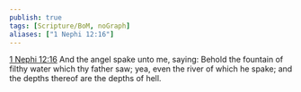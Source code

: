 ```yaml
---
publish: true
tags: [Scripture/BoM, noGraph]
aliases: ["1 Nephi 12:16"]
---
```

[1 Nephi 12:16](https://churchofjesuschrist.org/study/scriptures/bofm/1-ne/12?lang=eng&id=p16#p16) And the angel spake unto me, saying: Behold the fountain of filthy water which thy father saw; yea, even the river of which he spake; and the depths thereof are the depths of hell.
